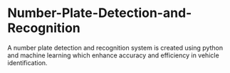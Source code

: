 # Number-Plate-Detection-and-Recognition

A number plate detection and recognition system is created using python and machine learning which enhance accuracy and efficiency in vehicle identification.
